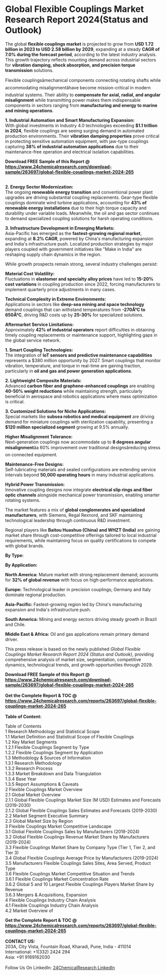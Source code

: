 <h1>Global Flexible Couplings Market Research Report 2024(Status and Outlook)</h1><p>The global <strong>flexible couplings market</strong> is projected to grow from <strong>USD 1.72 billion in 2023 to USD 2.58 billion by 2029</strong>, expanding at a steady <strong>CAGR of 7.0% during the forecast period</strong>, according to the latest industry analysis. This growth trajectory reflects mounting demand across industrial sectors for <strong>vibration damping, shock absorption, and precision torque transmission</strong> solutions.</p><p>Flexible couplingsâmechanical components connecting rotating shafts while accommodating misalignmentâhave become mission-critical in modern industrial systems. Their ability to <strong>compensate for axial, radial, and angular misalignment</strong> while transmitting power makes them indispensable components in sectors ranging from <strong>manufacturing and energy to marine and mining operations</strong>.</p><p><strong>1. Industrial Automation and Smart Manufacturing Expansion:</strong><br>
With global investments in Industry 4.0 technologies exceeding <strong>$1.1 trillion in 2024</strong>, flexible couplings are seeing surging demand in automated production environments. Their <strong>vibration damping properties</strong> prove critical in protecting sensitive automation equipment, with jaw-type couplings capturing <strong>38% of industrial automation applications</strong> due to their maintenance-free operation and electrical isolation capabilities.</p><div><b>Download FREE Sample of this Report @ 
            <a href="https://www.24chemicalresearch.com/download-sample/263697/global-flexible-couplings-market-2024-265">
            https://www.24chemicalresearch.com/download-sample/263697/global-flexible-couplings-market-2024-265</a></b></div><br><p><strong>2. Energy Sector Modernization:</strong><br>
The ongoing <strong>renewable energy transition</strong> and conventional power plant upgrades are driving substantial coupling replacements. Gear-type flexible couplings dominate wind turbine applications, accounting for <strong>43% of renewable energy installations</strong> due to their high torque capacity and durability under variable loads. Meanwhile, the oil and gas sector continues to demand specialized coupling solutions for harsh operating conditions.</p><p><strong>3. Infrastructure Development in Emerging Markets:</strong><br>
Asia-Pacific has emerged as the <strong>fastest-growing regional market</strong>, expanding at <strong>8.2% CAGR</strong>, powered by China's manufacturing expansion and India's infrastructure push. Localized production strategies by major players coupled with government initiatives like "Make in India" are reshaping supply chain dynamics in the region.</p><p>While growth prospects remain strong, several industry challenges persist:</p><p><strong>Material Cost Volatility:</strong><br>
	Fluctuations in <strong>elastomer and specialty alloy prices</strong> have led to <strong>15-20% cost variations</strong> in coupling production since 2022, forcing manufacturers to implement quarterly price adjustments in many cases.</p><p><strong>Technical Complexity in Extreme Environments:</strong><br>
	Applications in sectors like <strong>deep-sea mining and space technology</strong> demand couplings that can withstand temperatures from <strong>-270Â°C to 650Â°C</strong>, driving R&amp;D costs up by <strong>25-30%</strong> for specialized solutions.</p><p><strong>Aftermarket Service Limitations:</strong><br>
	Approximately <strong>42% of industrial operators</strong> report difficulties in obtaining timely coupling replacements or maintenance support, highlighting gaps in the global service network.</p><p><strong>1. Smart Coupling Technologies:</strong><br>
The integration of <strong>IoT sensors and predictive maintenance capabilities</strong> represents a $380 million opportunity by 2027. Smart couplings that monitor vibration, temperature, and torque in real-time are gaining traction, particularly in <strong>oil and gas and power generation applications</strong>.</p><p><strong>2. Lightweight Composite Materials:</strong><br>
Advanced <strong>carbon fiber and graphene-enhanced couplings</strong> are enabling <strong>40-50% weight reductions</strong> while maintaining strength, particularly beneficial in aerospace and robotics applications where mass optimization is critical.</p><p><strong>3. Customized Solutions for Niche Applications:</strong><br>
Special markets like <strong>subsea robotics and medical equipment</strong> are driving demand for miniature couplings with sterilization capability, presenting a <strong>$120 million specialized segment</strong> growing at 9.5% annually.</p><p><strong>Higher Misalignment Tolerance:</strong><br>
	Next-generation couplings now accommodate up to <strong>8 degrees angular misalignment</strong>âa 60% improvement over traditional designsâreducing stress on connected equipment.</p><p><strong>Maintenance-Free Designs:</strong><br>
	Self-lubricating materials and sealed configurations are extending service intervals beyond <strong>50,000 operating hours</strong> in many industrial applications.</p><p><strong>Hybrid Power Transmission:</strong><br>
	Innovative coupling designs now integrate <strong>electrical slip rings and fiber optic channels</strong> alongside mechanical power transmission, enabling smarter rotating systems.</p><p>The market features a mix of <strong>global conglomerates and specialized manufacturers</strong>, with Siemens, Regal Rexnord, and SKF maintaining technological leadership through continuous R&amp;D investment.</p><p>Regional players like <strong>Baitou Huashuo (China) and WHZT (India)</strong> are gaining market share through cost-competitive offerings tailored to local industrial requirements, while maintaining focus on quality certifications to compete with global brands.</p><p><strong>By Type:</strong></p><p><strong>By Application:</strong></p><p><strong>North America:</strong> Mature market with strong replacement demand; accounts for <strong>32% of global revenue</strong> with focus on high-performance applications.</p><p><strong>Europe:</strong> Technological leader in precision couplings; Germany and Italy dominate regional production.</p><p><strong>Asia-Pacific:</strong> Fastest-growing region led by China's manufacturing expansion and India's infrastructure push.</p><p><strong>South America:</strong> Mining and energy sectors driving steady growth in Brazil and Chile.</p><p><strong>Middle East &amp; Africa:</strong> Oil and gas applications remain primary demand driver.</p><p>This press release is based on the newly published <em>Global Flexible Couplings Market Research Report 2024 (Status and Outlook)</em>, providing comprehensive analysis of market size, segmentation, competitive dynamics, technological trends, and growth opportunities through 2029.</p><div><b>Download FREE Sample of this Report @ 
            <a href="https://www.24chemicalresearch.com/download-sample/263697/global-flexible-couplings-market-2024-265">
            https://www.24chemicalresearch.com/download-sample/263697/global-flexible-couplings-market-2024-265</a></b></div><br><div><b>Get the Complete Report & TOC @ 
            <a href="https://www.24chemicalresearch.com/reports/263697/global-flexible-couplings-market-2024-265">
            https://www.24chemicalresearch.com/reports/263697/global-flexible-couplings-market-2024-265</a></b></div><br>
            <b>Table of Content:</b><p>Table of Contents<br />
1 Research Methodology and Statistical Scope<br />
1.1 Market Definition and Statistical Scope of Flexible Couplings<br />
1.2 Key Market Segments<br />
1.2.1 Flexible Couplings Segment by Type<br />
1.2.2 Flexible Couplings Segment by Application<br />
1.3 Methodology & Sources of Information<br />
1.3.1 Research Methodology<br />
1.3.2 Research Process<br />
1.3.3 Market Breakdown and Data Triangulation<br />
1.3.4 Base Year<br />
1.3.5 Report Assumptions & Caveats<br />
2 Flexible Couplings Market Overview<br />
2.1 Global Market Overview<br />
2.1.1 Global Flexible Couplings Market Size (M USD) Estimates and Forecasts (2019-2030)<br />
2.1.2 Global Flexible Couplings Sales Estimates and Forecasts (2019-2030)<br />
2.2 Market Segment Executive Summary<br />
2.3 Global Market Size by Region<br />
3 Flexible Couplings Market Competitive Landscape<br />
3.1 Global Flexible Couplings Sales by Manufacturers (2019-2024)<br />
3.2 Global Flexible Couplings Revenue Market Share by Manufacturers (2019-2024)<br />
3.3 Flexible Couplings Market Share by Company Type (Tier 1, Tier 2, and Tier 3)<br />
3.4 Global Flexible Couplings Average Price by Manufacturers (2019-2024)<br />
3.5 Manufacturers Flexible Couplings Sales Sites, Area Served, Product Type<br />
3.6 Flexible Couplings Market Competitive Situation and Trends<br />
3.6.1 Flexible Couplings Market Concentration Rate<br />
3.6.2 Global 5 and 10 Largest Flexible Couplings Players Market Share by Revenue<br />
3.6.3 Mergers & Acquisitions, Expansion<br />
4 Flexible Couplings Industry Chain Analysis<br />
4.1 Flexible Couplings Industry Chain Analysis<br />
4.2 Market Overview of</p><div><b>Get the Complete Report & TOC @ 
            <a href="https://www.24chemicalresearch.com/reports/263697/global-flexible-couplings-market-2024-265">
            https://www.24chemicalresearch.com/reports/263697/global-flexible-couplings-market-2024-265</a></b></div><br><b>CONTACT US:</b><br>
            203A, City Vista, Fountain Road, Kharadi, Pune, India - 411014<br>
            International: +1(332) 2424 294<br>
            Asia: +91 9169162030 <br><br>
            Follow Us On LinkedIn: <a href="https://www.linkedin.com/company/24chemicalresearch/">24ChemicalResearch LinkedIn</a>